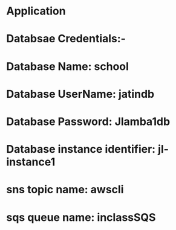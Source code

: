 # Application
# Databsae Credentials:-
# Database Name: school
# Database UserName: jatindb
# Database Password: Jlamba1db
# Database instance identifier: jl-instance1

# sns topic name: awscli
# sqs queue name: inclassSQS
